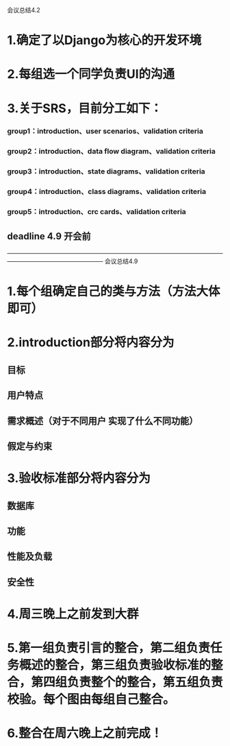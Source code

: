 会议总结4.2

# 1.确定了以Django为核心的开发环境

# 2.每组选一个同学负责UI的沟通

# 3.关于SRS，目前分工如下：
### group1：introduction、user scenarios、validation criteria
### group2：introduction、data flow diagram、validation criteria
### group3：introduction、state diagrams、validation criteria
### group4：introduction、class diagrams、validation criteria
### group5：introduction、crc cards、validation criteria
## deadline 4.9 开会前
————————————————————————————————————————————————————
会议总结4.9

# 1.每个组确定自己的类与方法（方法大体即可）

# 2.introduction部分将内容分为
## 目标
## 用户特点 
## 需求概述（对于不同用户 实现了什么不同功能）
## 假定与约束

# 3.验收标准部分将内容分为
## 数据库
## 功能
## 性能及负载
## 安全性

# 4.周三晚上之前发到大群

# 5.第一组负责引言的整合，第二组负责任务概述的整合，第三组负责验收标准的整合，第四组负责整个的整合，第五组负责校验。每个图由每组自己整合。

# 6.整合在周六晚上之前完成！
